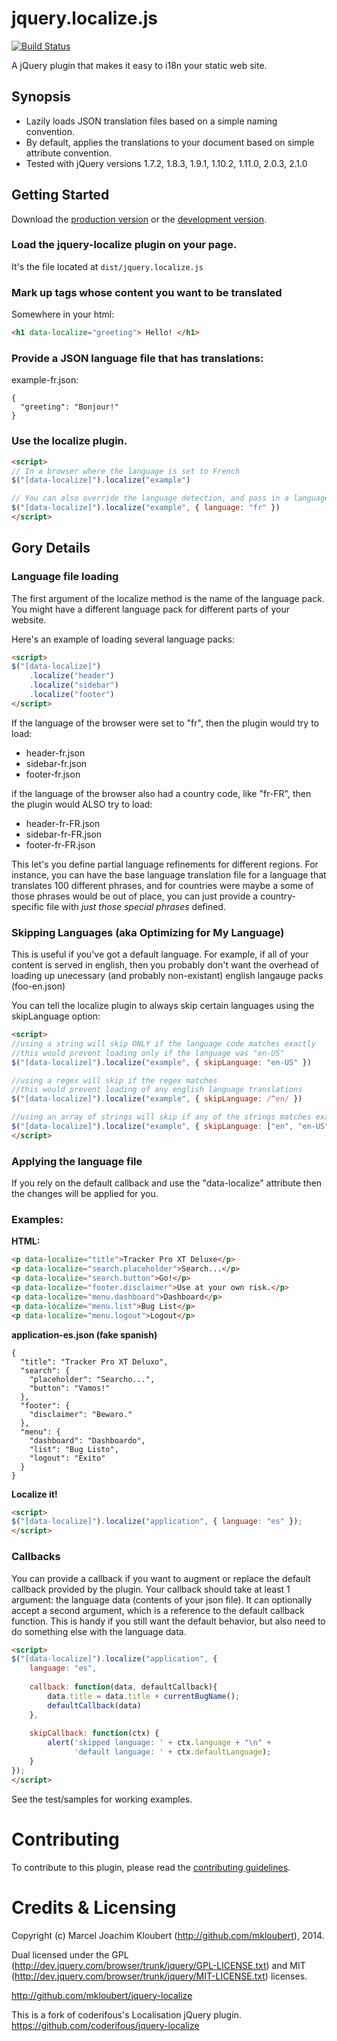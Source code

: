 # jquery.localize.js

[![Build Status](https://travis-ci.org/coderifous/jquery-localize.png?branch=master)](https://travis-ci.org/coderifous/jquery-localize)

A jQuery plugin that makes it easy to i18n your static web site.

## Synopsis
* Lazily loads JSON translation files based on a simple naming convention.
* By default, applies the translations to your document based on simple attribute convention.
* Tested with jQuery versions 1.7.2, 1.8.3, 1.9.1, 1.10.2, 1.11.0, 2.0.3, 2.1.0

## Getting Started
Download the [production version][min] or the [development version][max].

[min]: https://raw.github.com/coderifous/jquery-localize/master/dist/jquery.localize.min.js
[max]: https://raw.github.com/coderifous/jquery-localize/master/dist/jquery.localize.js

### Load the jquery-localize plugin on your page.

It's the file located at `dist/jquery.localize.js`

### Mark up tags whose content you want to be translated

Somewhere in your html:

```html
<h1 data-localize="greeting"> Hello! </h1>
```

### Provide a JSON language file that has translations:

example-fr.json:

    {
      "greeting": "Bonjour!"
    }

### Use the localize plugin.

```html
<script>
// In a browser where the language is set to French
$("[data-localize]").localize("example")

// You can also override the language detection, and pass in a language code
$("[data-localize]").localize("example", { language: "fr" })
</script>
```

## Gory Details

### Language file loading

The first argument of the localize method is the name of the language pack.  You might have a different language pack for different parts of your website.

Here's an example of loading several language packs:

```html
<script>
$("[data-localize]")
    .localize("header")
    .localize("sidebar")
    .localize("footer")
</script>
```

If the language of the browser were set to "fr", then the plugin would try to load:

* header-fr.json
* sidebar-fr.json
* footer-fr.json

if the language of the browser also had a country code, like "fr-FR", then the plugin would ALSO try to load:

* header-fr-FR.json
* sidebar-fr-FR.json
* footer-fr-FR.json

This let's you define partial language refinements for different regions.  For instance, you can have the base language translation file for a language that translates 100 different phrases, and for countries were maybe a some of those phrases would be out of place, you can just provide a country-specific file with _just those special phrases_ defined.

### Skipping Languages (aka Optimizing for My Language)

This is useful if you've got a default language.  For example, if all of your content is served in english, then you probably don't want the overhead of loading up unecessary (and probably non-existant) english langauge packs (foo-en.json)

You can tell the localize plugin to always skip certain languages using the skipLanguage option:

```html
<script>
//using a string will skip ONLY if the language code matches exactly
//this would prevent loading only if the language was "en-US"
$("[data-localize]").localize("example", { skipLanguage: "en-US" })

//using a regex will skip if the regex matches
//this would prevent loading of any english language translations
$("[data-localize]").localize("example", { skipLanguage: /^en/ })

//using an array of strings will skip if any of the strings matches exactly
$("[data-localize]").localize("example", { skipLanguage: ["en", "en-US"] })
</script>
```

### Applying the language file

If you rely on the default callback and use the "data-localize" attribute then the changes will be applied for you.

### Examples:

**HTML:**

```html
<p data-localize="title">Tracker Pro XT Deluxe</p>
<p data-localize="search.placeholder">Search...</p>
<p data-localize="search.button">Go!</p>
<p data-localize="footer.disclaimer">Use at your own risk.</p>
<p data-localize="menu.dashboard">Dashboard</p>
<p data-localize="menu.list">Bug List</p>
<p data-localize="menu.logout">Logout</p>
```

**application-es.json (fake spanish)**

    {
      "title": "Tracker Pro XT Deluxo",
      "search": {
        "placeholder": "Searcho...",
        "button": "Vamos!"
      },
      "footer": {
        "disclaimer": "Bewaro."
      },
      "menu": {
        "dashboard": "Dashboardo",
        "list": "Bug Listo",
        "logout": "Exito"
      }
    }

**Localize it!**

```html
<script>
$("[data-localize]").localize("application", { language: "es" });
</script>
```

### Callbacks

You can provide a callback if you want to augment or replace the default callback provided by the plugin.  Your callback should take at least 1 argument: the language data (contents of your json file).  It can optionally accept a second argument, which is a reference to the default callback function.  This is handy if you still want the default behavior, but also need to do something else with the language data.

```html
<script>
$("[data-localize]").localize("application", {
    language: "es",
    
    callback: function(data, defaultCallback){
        data.title = data.title + currentBugName();
        defaultCallback(data)
    },
    
    skipCallback: function(ctx) {
        alert('skipped language: ' + ctx.language + "\n" + 
              'default language: ' + ctx.defaultLanguage);
    }
});
</script>
```

See the test/samples for working examples.

# Contributing

To contribute to this plugin, please read the [contributing guidelines](CONTRIBUTING.md).

# Credits & Licensing

Copyright (c) Marcel Joachim Kloubert (http://github.com/mkloubert), 2014.

Dual licensed under the GPL (http://dev.jquery.com/browser/trunk/jquery/GPL-LICENSE.txt) and MIT (http://dev.jquery.com/browser/trunk/jquery/MIT-LICENSE.txt) licenses.

http://github.com/mkloubert/jquery-localize

This is a fork of coderifous's Localisation jQuery plugin.
https://github.com/coderifous/jquery-localize
